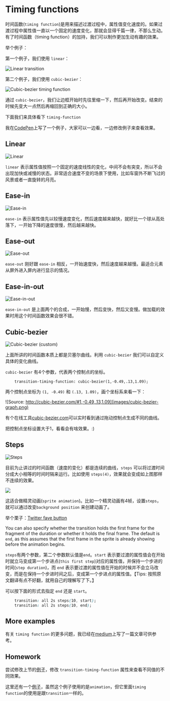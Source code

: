 # Timing functions

时间函数(`timing function`)是用来描述过渡过程中，属性值变化速度的。如果过渡过程中属性值一直以一个固定的速度变化，那就会显得千篇一律，不那么生动。有了时间函数（timing function）的加持，我们可以制作更加生动有趣的效果。

举个例子：

第一个例子，我们使用 `linear`：

![Linear transition](images/linear-min.gif)

第二个例子，我们使用 `cubic-bezier`：

![Cubic-bezier timing function](images/demo-min.gif)

通过 `cubic-bezier`，我们让边框开始时先往里缩一下，然后再开始改变。结束的时候先变大一点然后再缩回到正确的大小。

下面我们来具体看下 `timing-function`

我在[CodePen](http://codepen.io/donovanh/pen/GgaRNv)上写了一个例子，大家可以一边看，一边修改例子来查看效果。

## Linear

![Linear](images/linear-example-min.gif)

`linear` 表示属性值按照一个固定的速度线性的变化，中间不会有突变，所以不会出现加快或减慢的状态。非常适合速度不变的场景下使用，比如车窗外不断飞过的风景或者一直旋转的月亮。

## Ease-in

![Ease-in](images/ease-in-min.gif)

`ease-in` 表示属性值先以较慢速度变化，然后速度越来越快，就好比一个球从高处落下，一开始下降的速度很慢，然后越来越快。

## Ease-out

![Ease-out](images/ease-out-min.gif)

`ease-out` 刚好跟 `ease-in` 相反，一开始速度快，然后速度越来越慢。最适合元素从屏外进入屏内进行显示的情况。

## Ease-in-out

![Ease-in-out](images/ease-in-out-min.gif)

`ease-in-out` 是上面两个的合成，一开始慢，然后变快，然后又变慢。做加载的效果时用这个时间函数效果会很不错。

## Cubic-bezier

![Cubic-bezier (custom)](images/cubic-bezier-min.gif)

上面所讲的时间函数本质上都是贝塞尔曲线。利用 `cubic-bezier` 我们可以自定义具体的变化曲线。

`cubic-bezier` 有4个参数，代表两个控制点的坐标。

```
    transition-timing-function: cubic-bezier(1,-0.49,.13,1.09);
```

两个控制点坐标为 `(1, -0.49)` 和 `(.13, 1.09)`，画个坐标系来看一下：

![Source: http://cubic-bezier.com/#1,-0.49,.13,1.09](images/cubic-bezier-graph.png)

有个在线工具[cubic-bezier.com](http://cubic-bezier.com)可以实时看到通过拖动控制点生成不同的曲线。

把控制点坐标设置大于1，看看会有啥效果。:)

## Steps

![Steps](images/steps-min.gif)

目前为止讲过的时间函数（速度的变化）都是连续的曲线，`steps` 可以将过渡时间分成大小相等的时间时隔来运行。比如使用 `steps(4)`，效果就会变成如上图那样不连续的效果。

![](images/steps.png)

这适合做精灵动画(`sprite animation`)。比如一个精灵动画有4帧，设置`steps`，就可以通过改变`background position` 来创建动画了。

举个栗子：[Twitter fave button](https://cssanimation.rocks/twitter-fave/)

You can also specify whether the transition holds the first frame for the fragment of the duration or whether it holds the final frame. The default is `end`, as this assumes that the first frame in the sprite is already showing before the animation begins.

`steps`有两个参数，第二个参数默认值是`end`。`start` 表示要过渡的属性值会在开始时就立马变成第一个步进点(`this first step`)对应的属性值，并保持一个步进的时间(`step duration`)，而 `end` 表示要过渡的属性值在开始的时候并不会立马改变，而是在保持一个步进时间之后，变成第一个步进点的属性值。【Tips: 按照原文翻译有点不好翻，就用自己的理解写了下。】

可以按下面的形式去指定 `end` 还是 `start`。

```css
    transition: all 2s steps(10, start);
    transition: all 2s steps(10, end);
```

## More examples

有关 `timing function` 的更多问题，我已经在[medium](https://medium.com/css-tutorials/bouncy-transitions-c0c8085d489)上写了一篇文章可供参考。

## Homework

尝试修改上节的[例子](http://codepen.io/donovanh/pen/NPYNGa?editors=110)，修改 `transition-timing-function` 属性来查看不同值的不同效果。

这里还有一个[例子](http://codepen.io/donovanh/pen/GgaRNv)，虽然这个例子使用的是`animation`，但它里面`timing function`的使用是跟`transition`一样的。